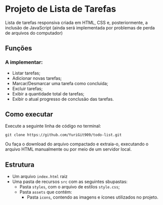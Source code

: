 # Projeto de Lista de Tarefas

Lista de tarefas responsiva criada em HTML, CSS e, posteriormente, a inclusão de JavaScript (ainda será implementada por problemas de perda de arquivos do computador)

## Funções

### A implementar:

* Listar tarefas;
* Adicionar novas tarefas;
* Marcar/Desmarcar uma tarefa como concluida;
* Excluir tarefas;
* Exibir a quantidade total de tarefas;
* Exibir o atual progresso de conclusão das tarefas.

## Como executar

Execute a seguinte linha de código no terminal:
```
git clone https://github.com/YuriGit909/todo-list.git
```
Ou faça o download do arquivo compactado e extraia-o, executando o arquivo HTML manualmente ou por meio de um servidor local.

## Estrutura

* Um arquivo ```index.html``` raiz 
* Uma pasta de recursos ```src``` com as seguintes sbupastas:
  * Pasta ```styles```, com o arquivo de estilos ```style.css```;
  * Pasta ```assets``` que contém:
    * Pasta ```icons```, contendo as imagens e ícones utilizados no projeto.
